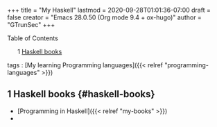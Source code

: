+++
title = "My Haskell"
lastmod = 2020-09-28T01:01:36-07:00
draft = false
creator = "Emacs 28.0.50 (Org mode 9.4 + ox-hugo)"
author = "GTrunSec"
+++

<style>
  .ox-hugo-toc ul {
    list-style: none;
  }
</style>
<div class="ox-hugo-toc toc">
<div></div>

<div class="heading">Table of Contents</div>

- <span class="section-num">1</span> [Haskell books](#haskell-books)

</div>
<!--endtoc-->

tags
: [My learning Programming languages]({{< relref "programming-languages" >}})


## <span class="section-num">1</span> Haskell books {#haskell-books}

-   [Programming in Haskell]({{< relref "my-books" >}})
-
